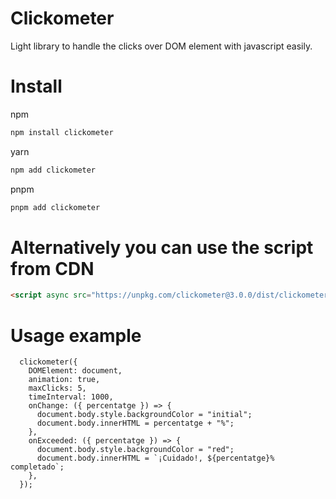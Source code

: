 # Clickometer

Light library to handle the clicks over DOM element with javascript easily.

# Install

npm

```BASH
npm install clickometer
```

yarn

```BASH
npm add clickometer
```

pnpm

```BASH
pnpm add clickometer
```

# Alternatively you can use the script from CDN

```HTML
<script async src="https://unpkg.com/clickometer@3.0.0/dist/clickometer.browser.min.js">
```

# Usage example

```JS
  clickometer({
    DOMElement: document,
    animation: true,
    maxClicks: 5,
    timeInterval: 1000,
    onChange: ({ percentatge }) => {
      document.body.style.backgroundColor = "initial";
      document.body.innerHTML = percentatge + "%";
    },
    onExceeded: ({ percentatge }) => {
      document.body.style.backgroundColor = "red";
      document.body.innerHTML = `¡Cuidado!, ${percentatge}% completado`;
    },
  });
```
